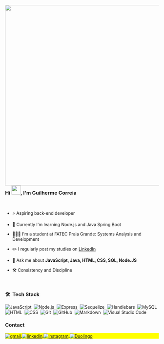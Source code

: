 <img align="right" height="590em" src="https://raw.githubusercontent.com/gist/Guilherme-W8/5a55156ae3d5a42ddb317c1d6267be89/raw/bf794639c38f4af414577254e892c8c69087064c/dragondisciplinecard.svg"/>
<h3 align="left">Hi <img src="https://raw.githubusercontent.com/kaueMarques/kaueMarques/master/hi.gif" height="30px">, I'm Guilherme Correia</h3>

<br>

- ⚡ Aspiring back-end developer

- 🎯 Currently I'm learning Node.js and Java Spring Boot
  
- 👨🏽‍🎓 I'm a student at FATEC Praia Grande: Systems Analysis and Development

- ✏️ I regularly post my studies on [LinkedIn](https://www.linkedin.com/in/guilherme-w8/)

- 💬 Ask me about **JavaScript, Java, HTML, CSS, SQL, Node.JS**

- 🛠️ Consistency and Discipline

<!-- - 👨‍💻 More at -->

<br>

### 🛠 &nbsp;Tech Stack

![JavaScript](https://img.shields.io/badge/-JavaScript-05122A?style=flat&logo=javascript)&nbsp;
![Node.js](https://img.shields.io/badge/-Node.js-05122A?style=flat&logo=node.js)&nbsp;
![Express](https://img.shields.io/badge/-Express-05122A?style=flat&logo=express)&nbsp;
![Sequelize](https://img.shields.io/badge/-Sequelize-05122A?style=flat&logo=sequelize)&nbsp;
![Handlebars](https://img.shields.io/badge/-Handlebars-05122A?style=flat&logo=handlebarsdotjs)&nbsp;
![MySQL](https://img.shields.io/badge/-MySQL-05122A?style=flat&logo=mysql)&nbsp;
![HTML](https://img.shields.io/badge/-HTML-05122A?style=flat&logo=HTML5)&nbsp;
![CSS](https://img.shields.io/badge/-CSS-05122A?style=flat&logo=CSS3&logoColor=1572B6)&nbsp;
![Git](https://img.shields.io/badge/-Git-05122A?style=flat&logo=git)&nbsp;
![GitHub](https://img.shields.io/badge/-GitHub-05122A?style=flat&logo=github)&nbsp;
![Markdown](https://img.shields.io/badge/-Markdown-05122A?style=flat&logo=markdown)&nbsp;
![Visual Studio Code](https://img.shields.io/badge/-Visual%20Studio%20Code-05122A?style=flat&logo=visual-studio-code&logoColor=007ACC)&nbsp;

### Contact

<p align="left" style="background:yellow">
<a href="mailto:gtavares739@gmail.com" target="_blank">
  <img align="center" src="https://img.shields.io/badge/-Gmail-05122A?style=flat&logo=gmail" alt="gmail"/>
</a>
<a href="https://linkedin.com/in/guilherme-w8" target="_blank">
  <img align="center" src="https://img.shields.io/badge/-LinkedIn-05122A?style=flat&logo=linkedin" alt="linkedin"/>
</a>
<a href="https://instagram.com/gui_correia33" target="_blank">
 <img align="center" src="https://img.shields.io/badge/-instagram-05122A?style=flat&logo=instagram" alt="instagram"/>
</a>
<a href="https://www.duolingo.com/profile/Guilherme809840" target="_blank">
 <img align="center" src="https://img.shields.io/badge/-Duolingo-05122A?style=flat&logo=duolingo" alt="Duolingo"/>
</a>
</p>
